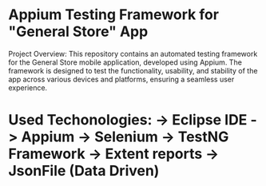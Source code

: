 # Appium Testing Framework for "General Store" App

Project Overview:
This repository contains an automated testing framework for the General Store mobile application, developed using Appium. The framework is designed to test the functionality, usability, and stability of the app across various devices and platforms, ensuring a seamless user experience.

# Used Techonologies: -> Eclipse IDE -> Appium -> Selenium -> TestNG Framework -> Extent reports -> JsonFile (Data Driven) 
